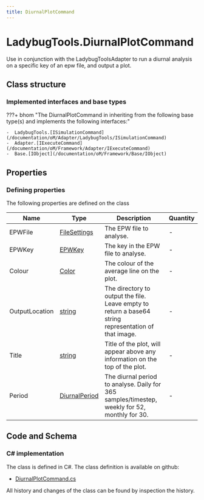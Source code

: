 ```yaml
---
title: DiurnalPlotCommand
---
```


# LadybugTools.DiurnalPlotCommand

Use in conjunction with the LadybugToolsAdapter to run a diurnal analysis on a specific key of an epw file, and output a plot.

## Class structure

### Implemented interfaces and base types

???+ bhom "The DiurnalPlotCommand in inheriting from the following base type(s) and implements the following interfaces:"

    -  LadybugTools.[ISimulationCommand](/documentation/oM/Adapter/LadybugTools/ISimulationCommand)
    -  Adapter.[IExecuteCommand](/documentation/oM/Framework/Adapter/IExecuteCommand)
    -  Base.[IObject](/documentation/oM/Framework/Base/IObject)


## Properties



### Defining properties

The following properties are defined on the class

| Name             | Type             | Description      | Quantity         |
|------------------|------------------|------------------|------------------|
| EPWFile | [FileSettings](/documentation/oM/Framework/Adapter/FileSettings) | The EPW file to analyse. | - |
| EPWKey | [EPWKey](/documentation/oM/Adapter/LadybugTools/EPWKey) | The key in the EPW file to analyse. | - |
| Colour | [Color](https://learn.microsoft.com/en-us/dotnet/api/System.Drawing.Color?view=netstandard-2.0) | The colour of the average line on the plot. | - |
| OutputLocation | [string](https://learn.microsoft.com/en-us/dotnet/api/System.String?view=netstandard-2.0) | The directory to output the file. Leave empty to return a base64 string representation of that image. | - |
| Title | [string](https://learn.microsoft.com/en-us/dotnet/api/System.String?view=netstandard-2.0) | Title of the plot, will appear above any information on the top of the plot. | - |
| Period | [DiurnalPeriod](/documentation/oM/Adapter/LadybugTools/DiurnalPeriod) | The diurnal period to analyse. Daily for 365 samples/timestep, weekly for 52, monthly for 30. | - |


## Code and Schema

### C# implementation

The class is defined in C#. The class definition is available on github:

- [DiurnalPlotCommand.cs](https://github.com/BHoM/LadybugTools_Toolkit/blob/develop/LadybugTools_oM/ExecuteCommands/DiurnalPlotCommand.cs)

All history and changes of the class can be found by inspection the history.
